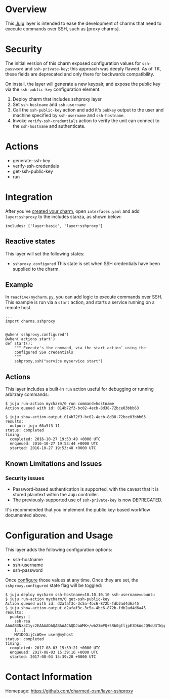 
# Overview

This [Juju] layer is intended to ease the development of charms that need
to execute commands over SSH, such as [proxy charms].

# Security

The initial version of this charm exposed configuration values for `ssh-password` and `ssh-private-key`; this approach was deeply flawed. As of TK, these fields are deprecated and only there for backwards compatibility.

On install, the layer will generate a new keypair, and expose the public key via the `ssh-public-key` configuration element.

1. Deploy charm that includes sshproxy layer
2. Set `ssh-hostname` and `ssh-username`
3. Call the `ssh-public-key` action and add it's `pubkey` output to the user and machine specified by `ssh-username` and `ssh-hostname`.
4. Invoke `verify-ssh-credentials` action to verify the unit can connect to the `ssh-hostname` and authenticate.

# Actions
- generate-ssh-key
- verify-ssh-credentials
- get-ssh-public-key
- run

# Integration

After you've [created your charm], open `interfaces.yaml` and add
`layer:sshproxy` to the includes stanza, as shown below:
```
includes: ['layer:basic', 'layer:sshproxy']
```

## Reactive states

This layer will set the following states:

- `sshproxy.configured` This state is set when SSH credentials have been supplied to the charm.


## Example
In `reactive/mycharm.py`, you can add logic to execute commands over SSH. This
example is run via a `start` action, and starts a service running on a remote
host.
```
...
import charms.sshproxy


@when('sshproxy.configured')
@when('actions.start')
def start():
    """ Execute's the command, via the start action` using the
    configured SSH credentials
    """
    sshproxy.ssh("service myservice start")

```

## Actions
This layer includes a built-in `run` action useful for debugging or running arbitrary commands:

```
$ juju run-action mycharm/0 run command=hostname
Action queued with id: 014b72f3-bc02-4ecb-8d38-72bce03bbb63

$ juju show-action-output 014b72f3-bc02-4ecb-8d38-72bce03bbb63
results:
  output: juju-66a5f3-11
status: completed
timing:
  completed: 2016-10-27 19:53:49 +0000 UTC
  enqueued: 2016-10-27 19:53:44 +0000 UTC
  started: 2016-10-27 19:53:48 +0000 UTC

```
## Known Limitations and Issues

### Security issues

- Password-based authentication is supported, with the caveat that
it is stored plaintext within the Juju controller.
- The previously-supported use of `ssh-private-key` is now DEPRECATED.

It's recommended that you implement the public key-based workflow documented above.

# Configuration and Usage

This layer adds the following configuration options:
- ssh-hostname
- ssh-username
- ssh-password

Once  [configure] those values at any time. Once they are set, the `sshproxy.configured` state flag will be toggled:

```
$ juju deploy mycharm ssh-hostname=10.10.10.10 ssh-username=ubuntu
$ juju run-action mycharm/0 get-ssh-public-key
Action queued with id: d2afaf3c-3c5a-4bc6-872b-fdb2ad4d6a45
$ juju show-action-output d2afaf3c-3c5a-4bc6-872b-fdb2ad4d6a45
results:
  pubkey: |
    ssh-rsa AAAAB3NzaC1yc2EAAAADAQABAAACAQDJaWMK+/wb23mPQ+5Rb0gtljpE3DkAoJQ9oU3TWppDqJGX
    [...]
    MV1DQGijCcWQ== user@myhost
status: completed
timing:
  completed: 2017-08-03 15:39:21 +0000 UTC
  enqueued: 2017-08-03 15:39:16 +0000 UTC
  started: 2017-08-03 15:39:20 +0000 UTC
```


# Contact Information
Homepage: https://github.com/charmed-osm/layer-sshproxy

[Juju]: https://jujucharms.com/about
[configure]: https://jujucharms.com/docs/2.0/charms-config
[scaling]: https://jujucharms.com/docs/2.0/charms-scaling
[relations]: https://jujucharms.com/docs/2.0/charms-relations
[leadership]: https://jujucharms.com/docs/2.0/developer-leadership
[created your charm]: https://jujucharms.com/docs/2.0/developer-getting-started
